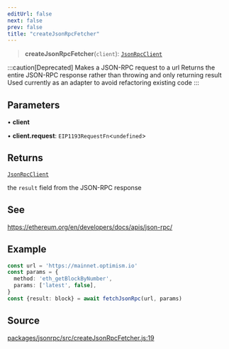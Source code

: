 ```yaml
---
editUrl: false
next: false
prev: false
title: "createJsonRpcFetcher"
---
```


> **createJsonRpcFetcher**(`client`): [`JsonRpcClient`](/reference/tevm/jsonrpc/type-aliases/jsonrpcclient/)

:::caution[Deprecated]
Makes a JSON-RPC request to a url
Returns the entire JSON-RPC response rather than throwing and only returning result
Used currently as an adapter to avoid refactoring existing code
:::

## Parameters

• **client**

• **client.request**: `EIP1193RequestFn`\<`undefined`\>

## Returns

[`JsonRpcClient`](/reference/tevm/jsonrpc/type-aliases/jsonrpcclient/)

the `result` field from the JSON-RPC response

## See

https://ethereum.org/en/developers/docs/apis/json-rpc/

## Example

```typescript
const url = 'https://mainnet.optimism.io'
const params = {
  method: 'eth_getBlockByNumber',
  params: ['latest', false],
}
const {result: block} = await fetchJsonRpc(url, params)
```

## Source

[packages/jsonrpc/src/createJsonRpcFetcher.js:19](https://github.com/evmts/tevm-monorepo/blob/main/packages/jsonrpc/src/createJsonRpcFetcher.js#L19)
